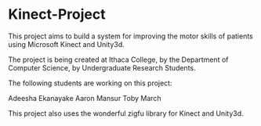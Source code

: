 Kinect-Project
==============
This project aims to build a system for improving the motor skills of patients using Microsoft Kinect and Unity3d.

The project is being created at Ithaca College, by the Department of Computer Science, by Undergraduate Research Students.

The following students are working on this project:

Adeesha Ekanayake
Aaron Mansur
Toby March

This project also uses the wonderful zigfu library for Kinect and Unity3d.


